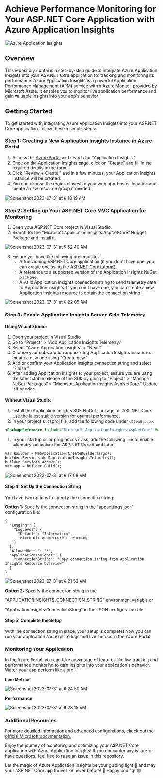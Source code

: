 # Achieve Performance Monitoring for Your ASP.NET Core Application with Azure Application Insights

![Azure Application Insights](https://img.shields.io/badge/Azure-Application%20Insights-blue)

## Overview

This repository contains a step-by-step guide to integrate Azure Application Insights into your ASP.NET Core application for tracking and monitoring its performance. Azure Application Insights is a powerful Application Performance Management (APM) service within Azure Monitor, provided by Microsoft Azure. It enables you to monitor live application performance and gain valuable insights into your app's behavior.

## Getting Started

To get started with integrating Azure Application Insights into your ASP.NET Core application, follow these 5 simple steps:

### Step 1: Creating a New Application Insights Instance in Azure Portal

1. Access the [Azure Portal](https://portal.azure.com/) and search for "Application Insights."
2. Once on the Application Insights page, click on "Create" and fill in the required details in the form.
3. Click "Review + Create," and in a few minutes, your Application Insights instance will be created.
4. You can choose the region closest to your web app-hosted location and create a new resource group if needed.

![Screenshot 2023-07-31 at 6 18 19 AM](https://github.com/hkaanturgut/Achieve-Performance-Monitoring-for-Your-ASP.NET-Core-Application-with-Azure-Application-Insights/assets/113396342/d00a3cbf-1898-401b-9124-79bd947d7b5c)


### Step 2: Setting up Your ASP.NET Core MVC Application for Monitoring

1. Open your ASP.NET Core project in Visual Studio.
2. Search for the "Microsoft.ApplicationInsights.AspNetCore" Nugget Package and install it.

![Screenshot 2023-07-31 at 5 52 40 AM](https://github.com/hkaanturgut/Achieve-Performance-Monitoring-for-Your-ASP.NET-Core-Application-with-Azure-Application-Insights/assets/113396342/bd5b6e36-a388-44e7-b6ec-21b76ab64757)

3. Ensure you have the following prerequisites:
   - A functioning ASP.NET Core application (if you don't have one, you can create one using the <a href="https://learn.microsoft.com/en-us/aspnet/core/getting-started/?view=aspnetcore-7.0&tabs=macos" target="_blank">ASP.NET Core tutorial).</a> 
   - A reference to a supported version of the Application Insights NuGet package.
   - A valid Application Insights connection string to send telemetry data to Application Insights. If you don't have one, you can create a new Application Insights resource to obtain the connection string.
  
![Screenshot 2023-07-31 at 6 22 05 AM](https://github.com/hkaanturgut/Achieve-Performance-Monitoring-for-Your-ASP.NET-Core-Application-with-Azure-Application-Insights/assets/113396342/8f74fb8b-cf94-4450-80e9-24abba5486f7)


### Step 3: Enable Application Insights Server-Side Telemetry

#### Using Visual Studio:
1. Open your project in Visual Studio.
2. Go to "Project" > "Add Application Insights Telemetry."
3. Select "Azure Application Insights" > "Next."
4. Choose your subscription and existing Application Insights instance or create a new one using "Create new."
5. Add or confirm your Application Insights connection string and select "Finish."
6. After adding Application Insights to your project, ensure you are using the latest stable release of the SDK by going to "Project" > "Manage NuGet Packages" > "Microsoft.ApplicationInsights.AspNetCore." Update it if needed.

#### Without Visual Studio:
1. Install the Application Insights SDK NuGet package for ASP.NET Core. Use the latest stable version for optimal performance.
2. In your project's .csproj file, add the following code under `<ItemGroup>`:

```XML
<PackageReference Include="Microsoft.ApplicationInsights.AspNetCore" Version="2.21.0" />

`````
1. In your startup.cs or program.cs class, add the following line to enable telemetry collection:
For ASP.NET Core 6 and later:

```
var builder = WebApplication.CreateBuilder(args);
builder.Services.AddApplicationInsightsTelemetry();
builder.Services.AddMvc();
var app = builder.Build();
```

![Screenshot 2023-07-31 at 6 17 08 AM](https://github.com/hkaanturgut/Achieve-Performance-Monitoring-for-Your-ASP.NET-Core-Application-with-Azure-Application-Insights/assets/113396342/39126967-bc57-45b8-9a23-c2d16ecccf78)

#### Step 4: Set Up the Connection String
You have two options to specify the connection string:

**Option 1:** Specify the connection string in the "appsettings.json" configuration file:

```
{
  "Logging": {
    "LogLevel": {
      "Default": "Information",
      "Microsoft.AspNetCore": "Warning"
    }
  },
  "AllowedHosts": "*",
  "ApplicationInsights": {
    "ConnectionString": "Copy connection string from Application Insights Resource Overview"
  }
}
```
![Screenshot 2023-07-31 at 6 21 53 AM](https://github.com/hkaanturgut/Achieve-Performance-Monitoring-for-Your-ASP.NET-Core-Application-with-Azure-Application-Insights/assets/113396342/00370217-2d3d-44d7-aa6a-6fbb329242aa)

**Option 2:** Specify the connection string in the

"APPLICATIONINSIGHTS_CONNECTION_STRING" environment variable or 

"ApplicationInsights:ConnectionString" in the JSON configuration file.

#### Step 5: Complete the Setup
With the connection string in place, your setup is complete! Now you can run your application and explore logs and live metrics in the Azure Portal.

### Monitoring Your Application
In the Azure Portal, you can take advantage of features like live tracking and performance monitoring to gain insights into your application's behavior. Watch your app perform like a pro!

**Live Metrics**

![Screenshot 2023-07-31 at 6 24 50 AM](https://github.com/hkaanturgut/Achieve-Performance-Monitoring-for-Your-ASP.NET-Core-Application-with-Azure-Application-Insights/assets/113396342/85085acb-98c9-4469-85b1-cf4e90c52d9a)

**Performance**

![Screenshot 2023-07-31 at 6 28 15 AM](https://github.com/hkaanturgut/Achieve-Performance-Monitoring-for-Your-ASP.NET-Core-Application-with-Azure-Application-Insights/assets/113396342/320635d8-a7e5-4477-adc3-c29d136841e6)


### Additional Resources
For more detailed information and advanced configurations, check out the <a href="https://learn.microsoft.com/en-us/azure/azure-monitor/app/asp-net-core?tabs=netcorenew%2Cnetcore6" target="_blank">official Microsoft documentation.</a> 

Enjoy the journey of monitoring and optimizing your ASP.NET Core application with Azure Application Insights! If you encounter any issues or have questions, feel free to raise an issue in this repository.

Let the magic of Azure Application Insights be your guiding light 🌟 and may your ASP.NET Core app thrive like never before! 🚀 Happy coding! 😄


